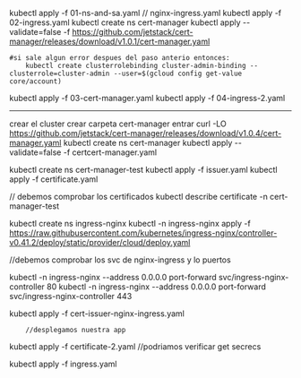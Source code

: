 kubectl apply -f 01-ns-and-sa.yaml   // nginx-ingress.yaml
kubectl apply -f 02-ingress.yaml
kubectl create ns cert-manager 
kubectl apply --validate=false -f https://github.com/jetstack/cert-manager/releases/download/v1.0.1/cert-manager.yaml

    #si sale algun error despues del paso anterio entonces:
        kubectl create clusterrolebinding cluster-admin-binding --clusterrole=cluster-admin --user=$(gcloud config get-value core/account)

kubectl apply -f 03-cert-manager.yaml
kubectl apply -f 04-ingress-2.yaml









---------------------







crear el cluster 
crear carpeta cert-manager
entrar
curl -LO https://github.com/jetstack/cert-manager/releases/download/v1.0.4/cert-manager.yaml
kubectl create ns cert-manager 
kubectl apply --validate=false -f certcert-manager.yaml

kubectl create ns cert-manager-test 
kubectl apply -f issuer.yaml
kubectl apply -f certificate.yaml

// debemos comprobar los certificados 
        kubectl describe certificate -n cert-manager-test

kubectl create ns ingress-nginx
kubectl -n ingress-nginx apply -f https://raw.githubusercontent.com/kubernetes/ingress-nginx/controller-v0.41.2/deploy/static/provider/cloud/deploy.yaml

//debemos comprobar los svc de nginx-ingress y lo puertos

kubectl -n ingress-nginx --address 0.0.0.0 port-forward svc/ingress-nginx-controller 80
kubectl -n ingress-nginx --address 0.0.0.0 port-forward svc/ingress-nginx-controller 443

kubectl apply -f cert-issuer-nginx-ingress.yaml

        //desplegamos nuestra app

kubectl apply -f certificate-2.yaml
        //podriamos verificar get secrecs
    
kubectl apply -f ingress.yaml

